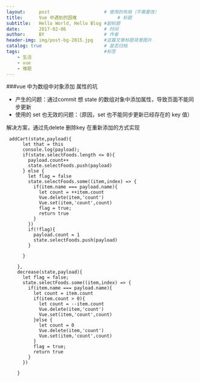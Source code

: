 ```yaml
---
layout:     post                    # 使用的布局（不需要改）
title:      Vue 中遇到的困难               # 标题 
subtitle:   Hello World, Hello Blog #副标题
date:       2017-02-06              # 时间
author:     BY                      # 作者
header-img: img/post-bg-2015.jpg    #这篇文章标题背景图片
catalog: true                       # 是否归档
tags:                               #标签
    - 生活
    - vue
    - 难题
---
```



###vue 中为数组中对象添加 属性的坑

- 产生的问题：通过commit 想 state 的数组对象中添加属性，导致页面不能同步更新
- 使用的 set 也无效的问题：（原因，set 也不能同步更新已经存在的 key 值）

解决方案，通过先delete 删除key 在重新添加的方式实现

     addCart(state,payload){
          let that = this
          console.log(payload);
          if(state.selectFoods.length <= 0){
            payload.count++
            state.selectFoods.push(payload) 
          } else {
            let flag = false
            state.selectFoods.some((item,index) => {
              if(item.name === payload.name){
                let count = ++item.count
                Vue.delete(item,'count')
                Vue.set(item,'count',count) 
                flag = true;
                return true
              }
            })
            if(!flag){
              payload.count = 1
              state.selectFoods.push(payload)
            }
            
          }
    
        },
        decrease(state,payload){
          let flag = false;
          state.selectFoods.some((item,index) => {
            if(item.name === payload.name){
              let count = item.count          
              if(item.count > 0){
                let count = --item.count
                Vue.delete(item,'count')
                Vue.set(item,'count',count)
              }else {
                let count = 0
                Vue.delete(item,'count')
                Vue.set(item,'count',count)
              }
              flag = true;
              return true
            }
          })
    
        }


